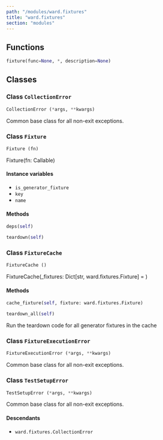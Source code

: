 ```yaml
---
path: "/modules/ward.fixtures"
title: "ward.fixtures"
section: "modules"
---
```


## Functions

```python
fixture(func=None, *, description=None)
```

## Classes

### Class `CollectionError`

```python
CollectionError (*args, **kwargs)
```

Common base class for all non-exit exceptions.

### Class `Fixture`

```python
Fixture (fn)
```

Fixture(fn: Callable)

#### Instance variables

* `is_generator_fixture` 
* `key` 
* `name` 

#### Methods

```python
deps(self)
```

```python
teardown(self)
```

### Class `FixtureCache`

```python
FixtureCache ()
```

FixtureCache(_fixtures: Dict[str, ward.fixtures.Fixture] = <factory>)

#### Methods

```python
cache_fixture(self, fixture: ward.fixtures.Fixture)
```

```python
teardown_all(self)
```
Run the teardown code for all generator fixtures in the cache

### Class `FixtureExecutionError`

```python
FixtureExecutionError (*args, **kwargs)
```

Common base class for all non-exit exceptions.

### Class `TestSetupError`

```python
TestSetupError (*args, **kwargs)
```

Common base class for all non-exit exceptions.

#### Descendants

* `ward.fixtures.CollectionError`